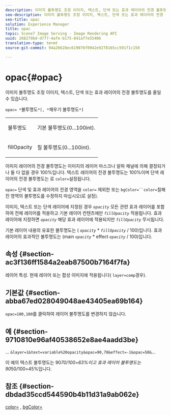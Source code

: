 ```yaml
---
description: 이미지 불투명도 조정 이미지, 텍스트, 단색 또는 효과 레이어의 전경 불투명도를 줄일 수 있습니다.
seo-description: 이미지 불투명도 조정 이미지, 텍스트, 단색 또는 효과 레이어의 전경 불투명도를 줄일 수 있습니다.
seo-title: opac
solution: Experience Manager
title: opac
topic: Scene7 Image Serving - Image Rendering API
uuid: 268279bd-d777-4afe-b175-841af7e55406
translation-type: tm+mt
source-git-commit: 94a26628ec619076f0942e9278165cc591f1c150

---
```



# opac{#opac}

이미지 불투명도 조정 이미지, 텍스트, 단색 또는 효과 레이어의 전경 불투명도를 줄일 수 있습니다.

`opac= *`불투명도`*[, *`채우기 불투명도`*]`

<table id="simpletable_DA4B5D86C496480886FADB284AD6047F"> 
 <tr class="strow"> 
  <td class="stentry"> <p><span class="varname"> 불투명도</span> </p> </td> 
  <td class="stentry"> <p>기본 불투명도(0...100int). </p></td> 
 </tr> 
 <tr class="strow"> 
  <td class="stentry"> <p><span class="varname"> fillOpacity</span> </p></td> 
  <td class="stentry"> <p>칠 불투명도(0...100int). </p></td> 
 </tr> 
</table>

이미지 레이어의 전경 불투명도는 이미지의 레이어 마스크나 알파 채널에 의해 결정되거나 둘 다 없을 경우 100%입니다. 텍스트 레이어의 전경 불투명도는 100%이며 단색 레이어의 전경 불투명도는 로 `color=`설정됩니다.

`opac=` 단색 및 효과 레이어의 전경 영역을 `color=` 제외한 또는 `bgColor=``color=`칠해진 영역의 불투명도를 수정하지 마십시오(로 설정).

이미지, 텍스트 또는 단색 레이어에 지정된 경우 *`opacity`* 모든 관련 효과 레이어를 포함하여 전체 레이어를 적용하고 기본 레이어 컨텐츠에만 *`fillOpacity`* 적용됩니다. 효과 레이어에 지정하면 *`opacity`* 해당 효과 레이어에 적용되지만 *`fillOpacity`* 무시됩니다.

기본 레이어 내용의 유효한 불투명도는 ( *`opacity`* * *`fillOpacity`* / 100)입니다. 효과 레이어의 효과적인 불투명도는 (main *`opacity`* * effect *`opacity`* / 100)입니다.

## 속성 {#section-ac3f136ff1584a2eab87500b7164f7fa}

레이어 특성. 현재 레이어 또는 합성 이미지에 적용됩니다( `layer=comp`경우).

## 기본값 {#section-abba67ed028049048ae43405ea69b164}

`opac=100,100`를 클릭하여 레이어 불투명도를 변경하지 않습니다.

## 예 {#section-9710810e96af40538652e8ae4aadd3be}

… `&layer=1&text=variable%20opacity&opac=90,70&effect=-1&opac=50&`…

이 예의 텍스트 불투명도는 90*70/100=63%이고 효과 레이어 불투명도는 90*50/100=45%입니다.

## 참조 {#section-dbdad35ccd544590b4b11d31a9ab062e}

[color=](/help/aem-is-ir-api/is-api/http-ref/image-serving-api-ref/c-http-protocol-reference/c-data-types/r-is-http-color.md) , [bgColor=](../../../../../is-api/http-ref/image-serving-api-ref/c-http-protocol-reference/c-command-reference/r-bgcolor.md#reference-441371ba4ef54fe781887c5ae448f6ab)
